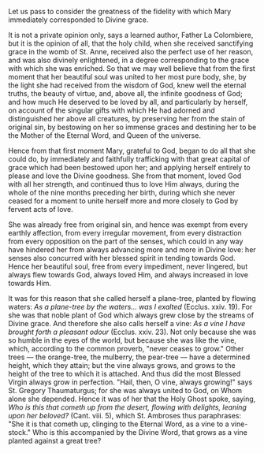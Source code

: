 
Let us pass to consider the greatness of the fidelity with which Mary immediately corresponded to Divine grace.

It is not a private opinion only, says a learned author, Father La Colombiere, but it is the opinion of all, that the holy child, when she received sanctifying grace in the womb of St. Anne, received also the perfect use of her reason, and was also divinely enlightened, in a degree corresponding to the grace with which she was enriched. So that we may well believe that from the first moment that her beautiful soul was united to her most pure body, she, by the light she had received from the wisdom of God, knew well the eternal truths, the beauty of virtue, and, above all, the infinite goodness of God; and how much He deserved to be loved by all, and particularly by herself, on account of the singular gifts with which He had adorned and distinguished her above all creatures, by preserving her from the stain of original sin, by bestowing on her so immense graces and destining her to be the Mother of the Eternal Word, and Queen of the universe.

Hence from that first moment Mary, grateful to God, began to do all that she could do, by immediately and faithfully trafficking with that great capital of grace which had been bestowed upon her; and applying herself entirely to please and love the Divine goodness. She from that moment, loved God with all her strength, and continued thus to love Him always, during the whole of the nine months preceding her birth, during which she never ceased for a moment to unite herself more and more closely to God by fervent acts of love.

She was already free from original sin, and hence was exempt from every earthly affection, from every irregular movement, from every distraction from every opposition on the part of the senses, which could in any way have hindered her from always advancing more and more in Divine love: her senses also concurred with her blessed spirit in tending towards God. Hence her beautiful soul, free from every impediment, never lingered, but always flew towards God, always loved Him, and always increased in love towards Him.

It was for this reason that she called herself a plane-tree, planted by flowing waters: *As a plane-tree by the waters... was I exalted* (Ecclus. xxiv. 19). For she was that noble plant of God which always grew close by the streams of Divine grace. And therefore she also calls herself a vine: *As a vine I have brought forth a pleasant odour* (Ecclus. xxiv. 23). Not only because she was so humble in the eyes of the world, but because she was like the vine, which, according to the common proverb, \"never ceases to grow.\" Other trees — the orange-tree, the mulberry, the pear-tree — have a determined height, which they attain; but the vine always grows, and grows to the height of the tree to which it is attached. And thus did the most Blessed Virgin always grow in perfection. \"Hail, then, O vine, always growing!\" says St. Gregory Thaumaturgus; for she was always united to God, on Whom alone she depended. Hence it was of her that the Holy Ghost spoke, saying, *Who is this that cometh up from the desert, flowing with delights, leaning upon her beloved?* (Cant. viii. 5), which St. Ambroses thus paraphrases: \"She it is that cometh up, clinging to the Eternal Word, as a vine to a vine-stock.\" Who is this accompanied by the Divine Word, that grows as a vine planted against a great tree?

